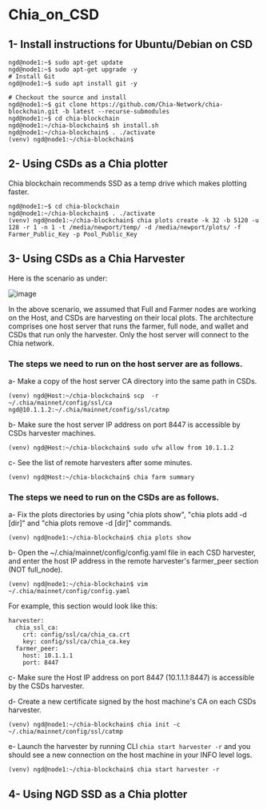 # Chia_on_CSD

## 1- Install instructions for Ubuntu/Debian on CSD

```
ngd@node1:~$ sudo apt-get update
ngd@node1:~$ sudo apt-get upgrade -y
# Install Git
ngd@node1:~$ sudo apt install git -y

# Checkout the source and install
ngd@node1:~$ git clone https://github.com/Chia-Network/chia-blockchain.git -b latest --recurse-submodules
ngd@node1:~$ cd chia-blockchain
ngd@node1:~/chia-blockchain$ sh install.sh
ngd@node1:~/chia-blockchain$ . ./activate
(venv) ngd@node1:~/chia-blockchain$ 

```

## 2- Using CSDs as a Chia plotter
Chia blockchain recommends SSD as a temp drive which makes plotting faster.

```
ngd@node1:~$ cd chia-blockchain
ngd@node1:~/chia-blockchain$ . ./activate
(venv) ngd@node1:~/chia-blockchain$ chia plots create -k 32 -b 5120 -u 128 -r 1 -n 1 -t /media/newport/temp/ -d /media/newport/plots/ -f Farmer_Public_Key -p Pool_Public_Key

```
## 3- Using CSDs as a Chia Harvester

Here is the scenario as under:

![image](https://user-images.githubusercontent.com/31414094/152264115-0670ecb8-f435-40fd-9ab4-a92d8d7edf53.png)

In the above scenario, we assumed that Full and Farmer nodes are working on the Host, and CSDs are harvesting on their local plots. The architecture comprises one host server that runs the farmer, full node, and wallet and CSDs that run only the harvester. Only the host server will connect to the Chia network.

### The steps we need to run on the host server are as follows.

a- Make a copy of the host server CA directory into the same path in CSDs.
```
(venv) ngd@Host:~/chia-blockchain$ scp  -r ~/.chia/mainnet/config/ssl/ca ngd@10.1.1.2:~/.chia/mainnet/config/ssl/catmp
```

b- Make sure the host server IP address on port 8447 is accessible by CSDs harvester machines.
```
(venv) ngd@Host:~/chia-blockchain$ sudo ufw allow from 10.1.1.2
```

c- See the list of remote harvesters after some minutes. 
```
(venv) ngd@Host:~/chia-blockchain$ chia farm summary
```

### The steps we need to run on the CSDs are as follows.
a- Fix the plots directories by using "chia plots show", "chia plots add -d [dir]"   and "chia plots remove -d [dir]" commands.
```
(venv) ngd@node1:~/chia-blockchain$ chia plots show
```

b- Open the ~/.chia/mainnet/config/config.yaml file in each CSD harvester, and enter the host IP address in the remote harvester's farmer_peer section (NOT full_node). 

```
(venv) ngd@node1:~/chia-blockchain$ vim ~/.chia/mainnet/config/config.yaml
```
For example, this section would look like this:
```
harvester:
  chia_ssl_ca:
    crt: config/ssl/ca/chia_ca.crt
    key: config/ssl/ca/chia_ca.key
  farmer_peer:
    host: 10.1.1.1
    port: 8447
```

c- Make sure the Host IP address on port 8447 (10.1.1.1:8447) is accessible by the CSDs harvester.

d- Create a new certificate signed by the host machine's CA on each CSDs harvester.
```
(venv) ngd@node1:~/chia-blockchain$ chia init -c ~/.chia/mainnet/config/ssl/catmp
```
e- Launch the harvester by running CLI ``` chia start harvester -r ``` and you should see a new connection on the host machine in your INFO level logs.
```
(venv) ngd@node1:~/chia-blockchain$ chia start harvester -r
```

## 4- Using NGD SSD as a Chia plotter






